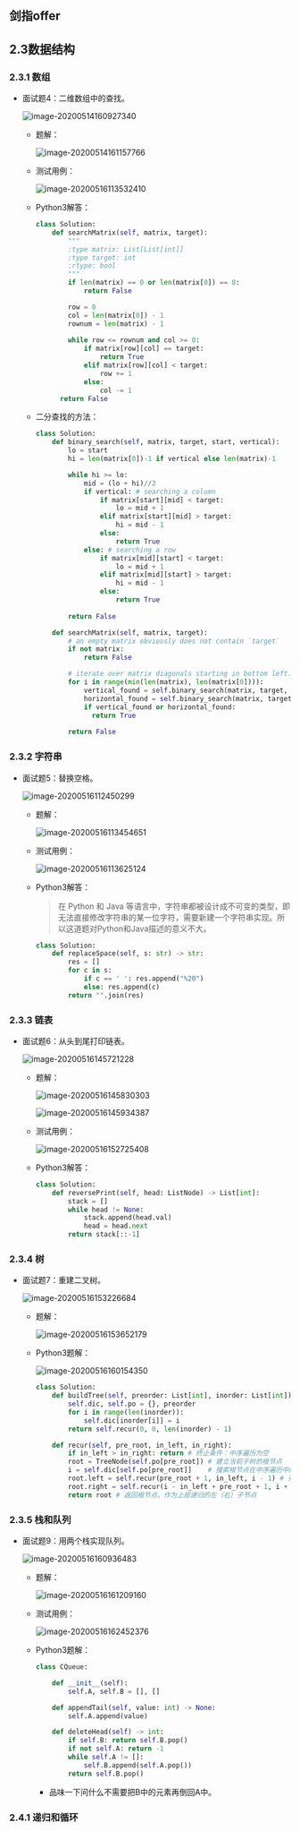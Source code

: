 ## 剑指offer



## 2.3数据结构

### 2.3.1 数组

- 面试题4：二维数组中的查找。

  ![image-20200514160927340](C:\Users\iwehdio\AppData\Roaming\Typora\typora-user-images\image-20200514160927340.png)

  - 题解：

    ![image-20200514161157766](C:\Users\iwehdio\AppData\Roaming\Typora\typora-user-images\image-20200514161157766.png)

  - 测试用例：

    ![image-20200516113532410](img/第二章/image-20200516113532410.png)
  
  - Python3解答：
  
    ```python
    class Solution:
        def searchMatrix(self, matrix, target):
            """
            :type matrix: List[List[int]]
            :type target: int
            :rtype: bool
            """
            if len(matrix) == 0 or len(matrix[0]) == 0:
                return False
    
            row = 0
            col = len(matrix[0]) - 1
            rownum = len(matrix) - 1
            
            while row <= rownum and col >= 0:
                if matrix[row][col] == target:
                    return True
                elif matrix[row][col] < target:
                    row += 1
                else:
                    col -= 1
          return False
    ```
  
  - 二分查找的方法：
  
    ```python
    class Solution:
        def binary_search(self, matrix, target, start, vertical):
            lo = start
            hi = len(matrix[0])-1 if vertical else len(matrix)-1
    
            while hi >= lo:
                mid = (lo + hi)//2
                if vertical: # searching a column
                    if matrix[start][mid] < target:
                        lo = mid + 1
                    elif matrix[start][mid] > target:
                        hi = mid - 1
                    else:
                        return True
                else: # searching a row
                    if matrix[mid][start] < target:
                        lo = mid + 1
                    elif matrix[mid][start] > target:
                        hi = mid - 1
                    else:
                        return True
            
            return False
    
        def searchMatrix(self, matrix, target):
            # an empty matrix obviously does not contain `target`
            if not matrix:
                return False
    
            # iterate over matrix diagonals starting in bottom left.
            for i in range(min(len(matrix), len(matrix[0]))):
                vertical_found = self.binary_search(matrix, target, i, True)
                horizontal_found = self.binary_search(matrix, target, i, False)
                if vertical_found or horizontal_found:
                  return True
            
            return False
    ```
  
    

### 2.3.2 字符串

- 面试题5：替换空格。

  ![image-20200516112450299](img/第二章/image-20200516112450299.png)

  - 题解：

    ![image-20200516113454651](img/第二章/image-20200516113454651.png)

  - 测试用例：

    ![image-20200516113625124](img/第二章/image-20200516113625124.png)

  - Python3解答：

    > 在 Python 和 Java 等语言中，字符串都被设计成不可变的类型，即无法直接修改字符串的某一位字符，需要新建一个字符串实现。所以这道题对Python和Java描述的意义不大。

    ```python
    class Solution:
        def replaceSpace(self, s: str) -> str:
            res = []
            for c in s:
                if c == ' ': res.append("%20")
                else: res.append(c)
            return "".join(res)
    ```

  

  

### 2.3.3 链表

  - 面试题6：从头到尾打印链表。

    ![image-20200516145721228](img/第二章/image-20200516145721228.png)

    - 题解：

      ![image-20200516145830303](../../5.LeetCode/image-20200516145830303.png)

      ![image-20200516145934387](img/第二章/image-20200516145934387.png)

    - 测试用例：

      ![image-20200516152725408](img/第二章/image-20200516152725408.png)

    - Python3解答：

      ```python
      class Solution:
          def reversePrint(self, head: ListNode) -> List[int]:
              stack = []
              while head != None:
                  stack.append(head.val)
                  head = head.next
              return stack[::-1]
      ```



### 2.3.4 树

- 面试题7：重建二叉树。

  ![image-20200516153226684](img/第二章/image-20200516153226684.png)

  - 题解：

    ![image-20200516153652179](img/第二章/image-20200516153652179.png)

  - Python3题解：

    ![image-20200516160154350](img/第二章/image-20200516160154350.png)

    ```python
    class Solution:
        def buildTree(self, preorder: List[int], inorder: List[int]) -> TreeNode:
            self.dic, self.po = {}, preorder
            for i in range(len(inorder)):
                self.dic[inorder[i]] = i
            return self.recur(0, 0, len(inorder) - 1)
    
        def recur(self, pre_root, in_left, in_right):
            if in_left > in_right: return # 终止条件：中序遍历为空
            root = TreeNode(self.po[pre_root]) # 建立当前子树的根节点
            i = self.dic[self.po[pre_root]]    # 搜索根节点在中序遍历中的索引，从而可对根节点、左子树、右子树完成划分。
            root.left = self.recur(pre_root + 1, in_left, i - 1) # 开启左子树的下层递归
            root.right = self.recur(i - in_left + pre_root + 1, i + 1, in_right) # 开启右子树的下层递归
            return root # 返回根节点，作为上层递归的左（右）子节点
    ```

### 2.3.5 栈和队列

- 面试题9：用两个栈实现队列。

  ![image-20200516160936483](img/第二章/image-20200516160936483.png)

  - 题解：

    ![image-20200516161209160](img/第二章/image-20200516161209160.png)

  - 测试用例：

    ![image-20200516162452376](img/第二章/image-20200516162452376.png)

  - Python3题解：

    ```python
    class CQueue:
    
        def __init__(self):
            self.A, self.B = [], []
    
        def appendTail(self, value: int) -> None:
            self.A.append(value)
    
        def deleteHead(self) -> int:
            if self.B: return self.B.pop()
            if not self.A: return -1
            while self.A != []:
                self.B.append(self.A.pop())
            return self.B.pop()
    ```

    - 品味一下问什么不需要把B中的元素再倒回A中。



### 2.4.1 递归和循环

